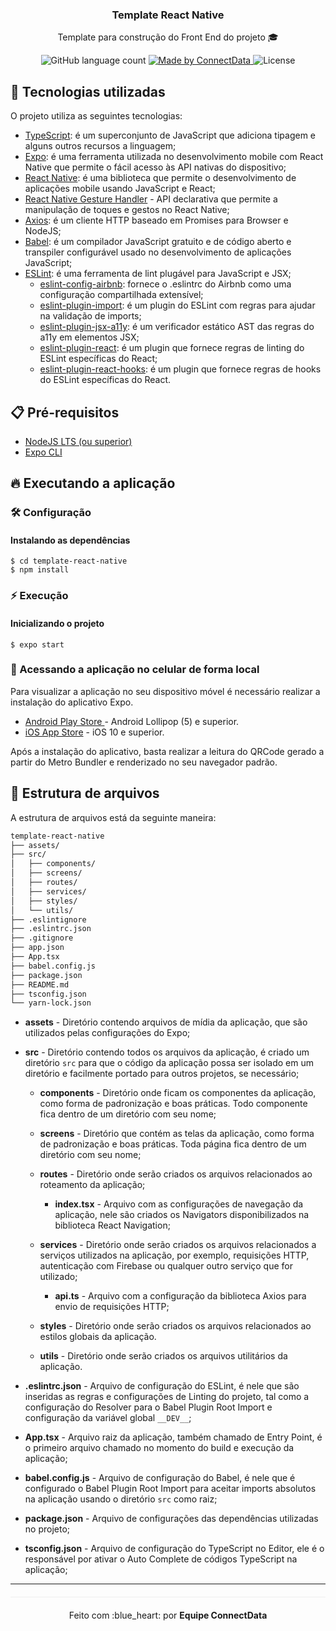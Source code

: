 <h3 align="center">
  Template React Native
</h3>

<p align="center">Template para construção do Front End do projeto 🎓</p>

<p align="center">
  <img alt="GitHub language count" src="https://img.shields.io/github/languages/count/connect-data/template-react-native?color=%2304D361">

  <a href="https://rocketseat.com.br">
    <img alt="Made by ConnectData" src="https://img.shields.io/badge/made%20by-ConnectData-%2304D361">
  </a>

  <img alt="License" src="https://img.shields.io/badge/license-MIT-%2304D361">
</p>

## :rocket: Tecnologias utilizadas

O projeto utiliza as seguintes tecnologias:

- [TypeScript](https://www.typescriptlang.org/): é um superconjunto de JavaScript que adiciona tipagem e alguns outros recursos a linguagem;
- [Expo](https://expo.io/): é uma ferramenta utilizada no desenvolvimento mobile com React Native que permite o fácil acesso às API nativas do dispositivo;
- [React Native](https://reactnative.dev/): é uma biblioteca que permite o desenvolvimento de aplicações mobile usando JavaScript e React;
- [React Native Gesture Handler](https://kmagiera.github.io/react-native-gesture-handler/) - API declarativa que permite a manipulação de toques e gestos no React Native;
- [Axios](https://github.com/axios/axios): é um cliente HTTP baseado em Promises para Browser e NodeJS;
- [Babel](https://babeljs.io/): é um compilador JavaScript gratuito e de código aberto e transpiler configurável usado no desenvolvimento de aplicações JavaScript;
- [ESLint](https://eslint.org/): é uma ferramenta de lint plugável para JavaScript e JSX;
  - [eslint-config-airbnb](https://github.com/airbnb/javascript/tree/master/packages/eslint-config-airbnb): fornece o .eslintrc do Airbnb como uma configuração compartilhada extensível;
  - [eslint-plugin-import](https://github.com/benmosher/eslint-plugin-import): é um plugin do ESLint com regras para ajudar na validação de imports;
  - [eslint-plugin-jsx-a11y](https://github.com/evcohen/eslint-plugin-jsx-a11y): é um verificador estático AST das regras do a11y em elementos JSX;
  - [eslint-plugin-react](https://github.com/yannickcr/eslint-plugin-react): é um plugin que fornece regras de linting do ESLint específicas do React;
  - [eslint-plugin-react-hooks](https://github.com/facebook/react/tree/master/packages/eslint-plugin-react-hooks): é um plugin que fornece regras de hooks do ESLint específicas do React.
  
## :clipboard: Pré-requisitos

- [NodeJS LTS (ou superior)](https://nodejs.org/en/)
- [Expo CLI](https://docs.expo.dev/workflow/expo-cli/)

## :fire: Executando a aplicação
### :hammer_and_wrench: Configuração

#### Instalando as dependências
```
$ cd template-react-native
$ npm install
```
### :zap: Execução

#### Inicializando o projeto
```
$ expo start
```

### :iphone: Acessando a aplicação no celular de forma local
Para visualizar a aplicação no seu dispositivo móvel é necessário realizar a instalação do aplicativo Expo.
- [Android Play Store ](https://play.google.com/store/apps/details?id=host.exp.exponent) - Android Lollipop (5) e superior.
- [iOS App Store](https://itunes.com/apps/exponent) - iOS 10 e superior.

Após a instalação do aplicativo, basta realizar a leitura do QRCode gerado a partir do Metro Bundler e renderizado no seu navegador padrão.

## :open_file_folder: Estrutura de arquivos

A estrutura de arquivos está da seguinte maneira:

```bash
template-react-native
├── assets/
├── src/
│   ├── components/
│   ├── screens/
│   ├── routes/
│   ├── services/
│   ├── styles/
│   └── utils/
├── .eslintignore
├── .eslintrc.json
├── .gitignore
├── app.json
├── App.tsx
├── babel.config.js
├── package.json
├── README.md
├── tsconfig.json
└── yarn-lock.json
```
- **assets** - Diretório contendo arquivos de mídia da aplicação, que são utilizados pelas configurações do Expo;

- **src** - Diretório contendo todos os arquivos da aplicação, é criado um diretório `src` para que o código da aplicação possa ser isolado em um diretório e facilmente portado para outros projetos, se necessário;

  - **components** - Diretório onde ficam os componentes da aplicação, como forma de padronização e boas práticas. Todo componente fica dentro de um diretório com seu nome;
  
  - **screens** - Diretório que contém as telas da aplicação, como forma de padronização e boas práticas. Toda página fica dentro de um diretório com seu nome;
  
  - **routes** - Diretório onde serão criados os arquivos relacionados ao roteamento da aplicação;
  
    - **index.tsx** - Arquivo com as configurações de navegação da aplicação, nele são criados os Navigators disponibilizados na biblioteca React Navigation;

  - **services** - Diretório onde serão criados os arquivos relacionados a serviços utilizados na aplicação, por exemplo, requisições HTTP, autenticação com Firebase ou qualquer outro serviço que for utilizado;

    - **api.ts** - Arquivo com a configuração da biblioteca Axios para envio de requisições HTTP;
  
  - **styles** - Diretório onde serão criados os arquivos relacionados ao estilos globais da aplicação.
  
  - **utils** - Diretório onde serão criados os arquivos utilitários da aplicação.

- **.eslintrc.json** - Arquivo de configuração do ESLint, é nele que são inseridas as regras e configurações de Linting do projeto, tal como a configuração do Resolver para o Babel Plugin Root Import e configuração da variável global `__DEV__`;

- **App.tsx** - Arquivo raiz da aplicação, também chamado de Entry Point, é o primeiro arquivo chamado no momento do build e execução da aplicação;

- **babel.config.js** - Arquivo de configuração do Babel, é nele que é configurado o Babel Plugin Root Import para aceitar imports absolutos na aplicação usando o diretório `src` como raiz;

- **package.json** - Arquivo de configurações das dependências utilizadas no projeto;

- **tsconfig.json** - Arquivo de configuração do TypeScript no Editor, ele é o responsável por ativar o Auto Complete de códigos TypeScript na aplicação;

---

<p align="center" style="margin-top: 20px; border-top: 1px solid #eee; padding-top: 20px;">Feito com :blue_heart: por <strong> Equipe ConnectData </strong> </p>
